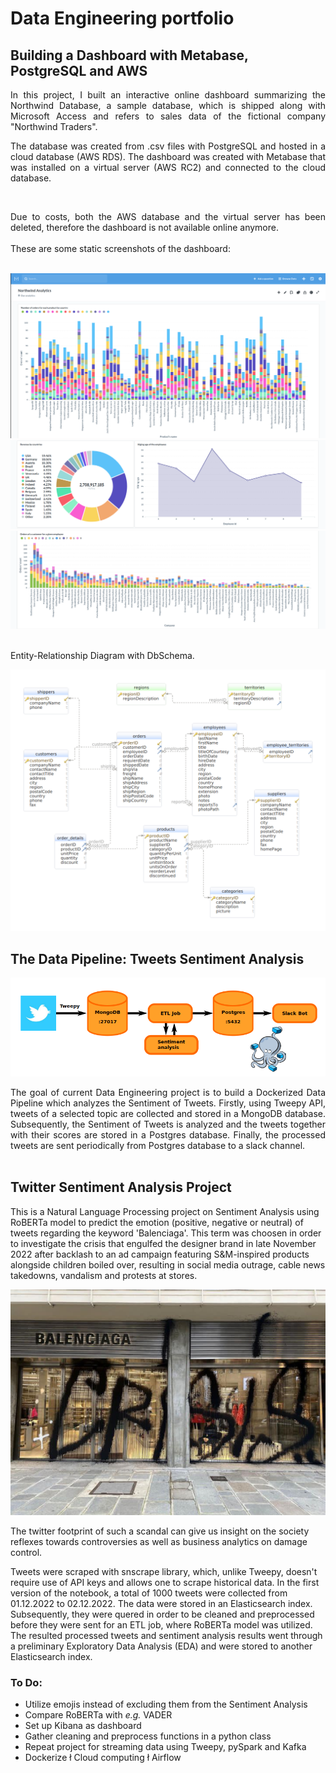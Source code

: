 # Data Engineering portfolio

## Building a Dashboard with Metabase, PostgreSQL and AWS 

<div align="justify">In this project, I built an interactive online dashboard summarizing the Northwind Database, a sample database, which is shipped along with Microsoft Access and refers to sales data of the fictional company "Northwind Traders".
 
The database was created from .csv files with PostgreSQL and hosted in a cloud database (AWS RDS). The dashboard was created with Metabase that was installed on a virtual server (AWS RC2) and connected to the cloud database.</div><br>

<div align="justify">Due to costs, both the AWS database and the virtual server has been deleted, therefore the dashboard is not available online anymore.</div><br> 

<div align="justify">These are some static screenshots of the dashboard:</div><br> 

<p align="center">
  <img src="https://github.com/elenamedea/data-engineering-portfolio/blob/main/Dashboard_project/northwind_1.png"/>
  <img src="https://github.com/elenamedea/data-engineering-portfolio/blob/main/Dashboard_project/northwind_2.png"/>
  <img src="https://github.com/elenamedea/data-engineering-portfolio/blob/main/Dashboard_project/northwind_3.png"/>
</p>

<br>
Entity-Relationship Diagram with DbSchema.  

<p align="center">
  <img src="https://github.com/elenamedea/data-engineering-portfolio/blob/main/Dashboard_project/er_diagram_northwind.png"/>
</p>



## The Data Pipeline: Tweets Sentiment Analysis

<p align="center">
  <img src="https://github.com/elenamedea/data-engineering-portfolio/blob/main/Data_pipeline_project/pipeline_workflow.png"/>
</p>


<div align="justify">The goal of current Data Engineering project is to build a Dockerized Data Pipeline which analyzes the Sentiment of Tweets. Firstly, using Tweepy API, tweets of a selected topic are collected and stored in a MongoDB database. Subsequently, the Sentiment of Tweets is analyzed and the tweets together with their scores are stored in a Postgres database. Finally, the processed tweets are sent periodically from Postgres database to a slack channel. </div><br>


## Twitter Sentiment Analysis Project

This is a Natural Language Processing project on Sentiment Analysis using RoBERTa model to predict the emotion (positive, negative or neutral) of tweets regarding the keyword 'Balenciaga'. This term was choosen in order to investigate the crisis that engulfed the designer brand in late November 2022 after backlash to an ad campaign featuring S&M-inspired products alongside children boiled over, resulting in social media outrage, cable news takedowns, vandalism and protests at stores. 

<p align="center">
  <img src="https://github.com/elenamedea/data-engineering-portfolio/blob/main/Twitter_Sentiment_Analysis_project/balenciaga_crisis.png"/>
</p>

The twitter footprint of such a scandal can give us insight on the society reflexes towards controversies  as well as business analytics on damage control.

Tweets were scraped with snscrape library, which, unlike Tweepy, doesn't require use of API keys and allows one to scrape historical data. In the first version of the notebook, a total of 1000 tweets were collected from 01.12.2022 to 02.12.2022. The data were stored in an Elasticsearch index. Subsequently, they were quered in order to be cleaned and preprocessed before they were sent for an ETL job, where RoBERTa model was utilized. The resulted processed tweets and sentiment analysis results went through a preliminary Exploratory Data Analysis (EDA) and were stored to another Elasticsearch index.

### To Do:
- Utilize emojis instead of excluding them from the Sentiment Analysis
- Compare RoBERTa with *e.g.* VADER
- Set up Kibana as dashboard
- Gather cleaning and preprocess functions in a python class
- Repeat project for streaming data using Tweepy, pySpark and Kafka
- Dockerize ł Cloud computing ł Airflow
